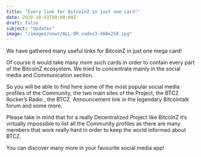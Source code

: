 ```yaml
---
title: "Every link for BitcoinZ in just one card!"
date: 2020-10-03T00:00:00Z
draft: false
subject: "Updates"
image: "/images/news/ALL-QR_codes3-400x250.jpg"
---
```


We have gathered many useful links for BitcoinZ in just one mega card!

Of course it would take many more such cards in order to contain every part of the BitcoinZ ecosystem. We tried to concentrate mainly in the social media and Communication section.

So you will be able to find here some of the most popular social media profiles of the Community, the two main sites of the Project, the BTCZ Rocker’s Radio , the BTCZ  Announcement link in the legendary Bitcointalk forum and some more.

Please take in mind that for a really Decentralized Project like BitcoinZ it’s virtually impossible to list all the Community profiles as there are many members that work really hard in order to keep the world informed about BTCZ.

You can discover many more in your favourite social media app!
